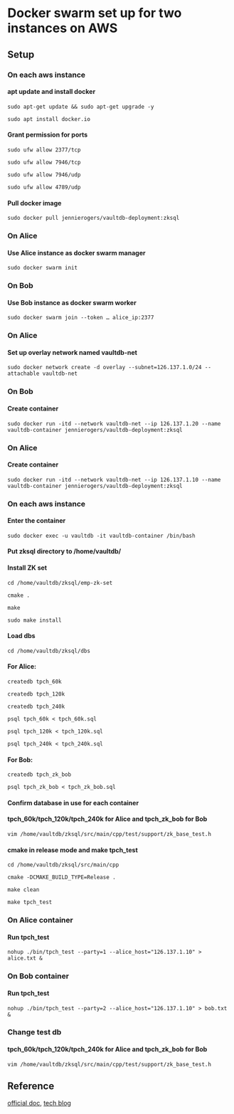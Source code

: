 # Docker swarm set up for two instances on AWS

## Setup
### On each aws instance
#### apt update and install docker
`sudo apt-get update && sudo apt-get upgrade -y`

`sudo apt install docker.io`
#### Grant permission for ports
`sudo ufw allow 2377/tcp`

`sudo ufw allow 7946/tcp`

`sudo ufw allow 7946/udp`

`sudo ufw allow 4789/udp`

#### Pull docker image
`sudo docker pull jennierogers/vaultdb-deployment:zksql`
### On Alice
#### Use Alice instance as docker swarm manager
`sudo docker swarm init`
### On Bob 
#### Use Bob instance as docker swarm worker
`sudo docker swarm join --token … alice_ip:2377`
### On Alice
#### Set up overlay network named vaultdb-net
`sudo docker network create -d overlay --subnet=126.137.1.0/24 --attachable vaultdb-net`
### On Bob
#### Create container
`sudo docker run -itd --network vaultdb-net --ip 126.137.1.20 --name vaultdb-container jennierogers/vaultdb-deployment:zksql`
### On Alice
#### Create container
`sudo docker run -itd --network vaultdb-net --ip 126.137.1.10 --name vaultdb-container jennierogers/vaultdb-deployment:zksql`
### On each aws instance
#### Enter the container
`sudo docker exec -u vaultdb -it vaultdb-container /bin/bash`
#### Put zksql directory to /home/vaultdb/
#### Install ZK set
`cd /home/vaultdb/zksql/emp-zk-set`

`cmake .`

`make`

`sudo make install`
#### Load dbs
`cd /home/vaultdb/zksql/dbs`

#### For Alice:
`createdb tpch_60k`

`createdb tpch_120k`

`createdb tpch_240k`

`psql tpch_60k < tpch_60k.sql`

`psql tpch_120k < tpch_120k.sql`

`psql tpch_240k < tpch_240k.sql`

#### For Bob:
`createdb tpch_zk_bob`

`psql tpch_zk_bob < tpch_zk_bob.sql`

#### Confirm database in use for each container
#### tpch_60k/tpch_120k/tpch_240k for Alice and tpch_zk_bob for Bob
`vim /home/vaultdb/zksql/src/main/cpp/test/support/zk_base_test.h`

#### cmake in release mode and make tpch_test
`cd /home/vaultdb/zksql/src/main/cpp`

`cmake -DCMAKE_BUILD_TYPE=Release .`

`make clean`

`make tpch_test`
### On Alice container
#### Run tpch_test
`nohup ./bin/tpch_test --party=1 --alice_host="126.137.1.10" > alice.txt &`
### On Bob container
#### Run tpch_test
`nohup ./bin/tpch_test --party=2 --alice_host="126.137.1.10" > bob.txt &`

### Change test db
#### tpch_60k/tpch_120k/tpch_240k for Alice and tpch_zk_bob for Bob
`vim /home/vaultdb/zksql/src/main/cpp/test/support/zk_base_test.h`

## Reference
[official doc](https://docs.docker.com/network/network-tutorial-overlay/#use-an-overlay-network-for-standalone-containers),
[tech blog](https://medium.com/@tukai.anirban/container-networking-overlay-networks-b712d6ddfb67)

